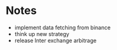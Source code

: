 # Notes
- implement data fetching from binance 
- think up new strategy 
- release Inter exchange arbitrage
